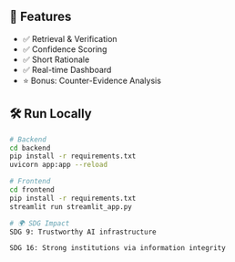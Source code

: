 
## 🎯 Features
- ✅ Retrieval & Verification
- ✅ Confidence Scoring
- ✅ Short Rationale
- ✅ Real-time Dashboard
- ⭐ Bonus: Counter-Evidence Analysis

## 🛠️ Run Locally
```bash
# Backend
cd backend
pip install -r requirements.txt
uvicorn app:app --reload

# Frontend
cd frontend
pip install -r requirements.txt
streamlit run streamlit_app.py

# 🌍 SDG Impact
SDG 9: Trustworthy AI infrastructure

SDG 16: Strong institutions via information integrity